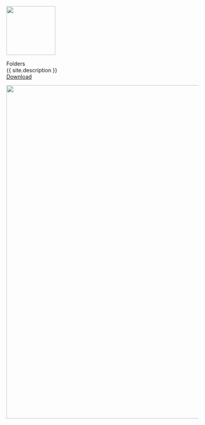 ---
---

<p class="header">
    <img src="/images/icon_128x128.png"
         srcset="/images/icon_128x128.png, /images/icon_128x128@2x.png 2x"
         width="128"
         height="128" />
    <div class="appname">Folders</div>
    <div class="tagline">{{ site.description }}</div>
    <div class="actions">
        <a class="button no-rewrite" href="{{ site.env.DOWNLOAD_URL }}">Download</a>
    </div>
</p>

<picture class="hero">
    <source srcset="/images/screenshot-default-dark@2x.png" media="(prefers-color-scheme: dark)">
    <img class="hero" src="/images/screenshot-default@2x.png" width="872" />
</picture>
